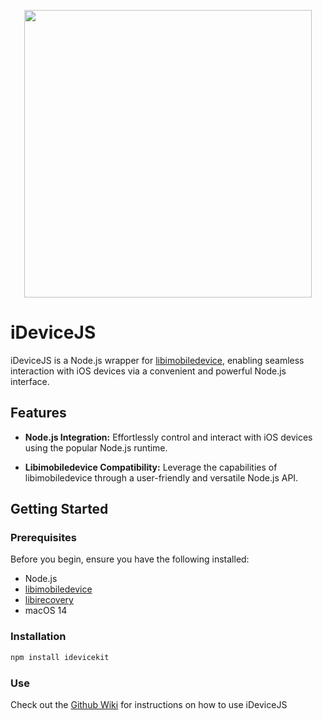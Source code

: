 <p align="center">
  <img width="460" height="460" src="https://avatars.githubusercontent.com/u/155227173?s=200&v=4">
</p>

# iDeviceJS

iDeviceJS is a Node.js wrapper for [libimobiledevice](https://github.com/libimobiledevice/libimobiledevice), enabling seamless interaction with iOS devices via a convenient and powerful Node.js interface.

## Features

- **Node.js Integration:** Effortlessly control and interact with iOS devices using the popular Node.js runtime.

- **Libimobiledevice Compatibility:** Leverage the capabilities of libimobiledevice through a user-friendly and versatile Node.js API.

## Getting Started

### Prerequisites

Before you begin, ensure you have the following installed:

- Node.js
- [libimobiledevice](https://github.com/libimobiledevice/libimobiledevice)
- [libirecovery](https://github.com/libimobiledevice/libirecovery)
- macOS 14

### Installation

```bash
npm install idevicekit
```

### Use

Check out the [Github Wiki](https://github.com/openrepairs/idevicejs/wiki) for instructions on how to use iDeviceJS
